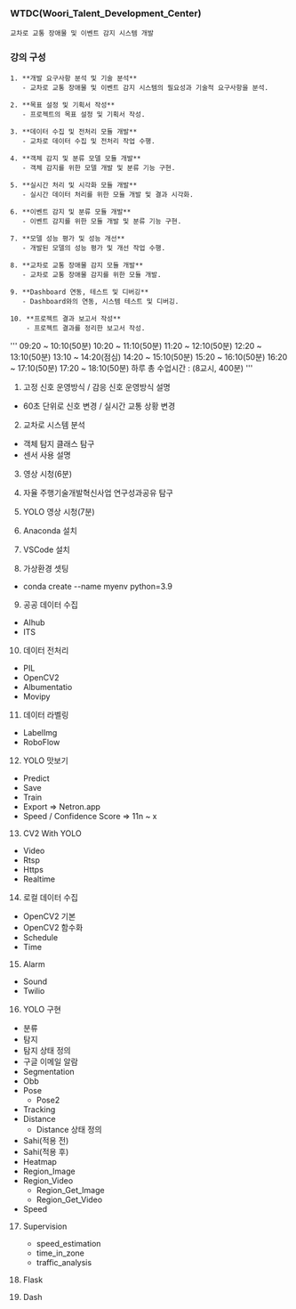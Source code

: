 ### WTDC(Woori_Talent_Development_Center) 

```
교차로 교통 장애물 및 이벤트 감지 시스템 개발
```

### 강의 구성

```
1. **개발 요구사항 분석 및 기술 분석**
   - 교차로 교통 장애물 및 이벤트 감지 시스템의 필요성과 기술적 요구사항을 분석.

2. **목표 설정 및 기획서 작성**
   - 프로젝트의 목표 설정 및 기획서 작성.

3. **데이터 수집 및 전처리 모듈 개발**
   - 교차로 데이터 수집 및 전처리 작업 수행.

4. **객체 감지 및 분류 모델 모듈 개발**
   - 객체 감지를 위한 모델 개발 및 분류 기능 구현.

5. **실시간 처리 및 시각화 모듈 개발**
   - 실시간 데이터 처리를 위한 모듈 개발 및 결과 시각화.

6. **이벤트 감지 및 분류 모듈 개발**
   - 이벤트 감지를 위한 모듈 개발 및 분류 기능 구현.

7. **모델 성능 평가 및 성능 개선**
   - 개발된 모델의 성능 평가 및 개선 작업 수행.

8. **교차로 교통 장애물 감지 모듈 개발**
   - 교차로 교통 장애물 감지를 위한 모듈 개발.

9. **Dashboard 연동, 테스트 및 디버깅**
   - Dashboard와의 연동, 시스템 테스트 및 디버깅.

10. **프로젝트 결과 보고서 작성**
    - 프로젝트 결과를 정리한 보고서 작성.
```

'''
09:20 ~ 10:10(50분)
10:20 ~ 11:10(50분)
11:20 ~ 12:10(50분)
12:20 ~ 13:10(50분)
13:10 ~ 14:20(점심)
14:20 ~ 15:10(50분)
15:20 ~ 16:10(50분)
16:20 ~ 17:10(50분)
17:20 ~ 18:10(50분)
하루 총 수업시간 : (8교시, 400분)
'''

1. 고정 신호 운영방식 / 감응 신호 운영방식 설명
- 60초 단위로 신호 변경 / 실시간 교통 상황 변경

2. 교차로 시스템 분석
- 객체 탐지 클래스 탐구
- 센서 사용 설명

3. 영상 시청(6분)

4. 자율 주행기술개발혁신사업 연구성과공유 탐구

5. YOLO 영상 시청(7분)

6. Anaconda 설치

7. VSCode 설치

8. 가상환경 셋팅
- conda create --name myenv python=3.9

9. 공공 데이터 수집
- AIhub
- ITS

10. 데이터 전처리
- PIL
- OpenCV2
- Albumentatio
- Movipy

11. 데이터 라벨링
- LabelImg
- RoboFlow

12. YOLO 맛보기
- Predict
- Save
- Train
- Export => Netron.app
- Speed / Confidence Score => 11n ~ x

13. CV2 With YOLO
- Video
- Rtsp
- Https
- Realtime

14. 로컬 데이터 수집
- OpenCV2 기본
- OpenCV2 함수화
- Schedule
- Time

15. Alarm
- Sound
- Twilio

16. YOLO 구현
- 분류
- 탐지
- 탐지 상태 정의
- 구글 이메일 알람
- Segmentation
- Obb
- Pose
    - Pose2
- Tracking
- Distance
    - Distance 상태 정의
- Sahi(적용 전)
- Sahi(적용 후)
- Heatmap
- Region_Image
- Region_Video
    - Region_Get_Image
    - Region_Get_Video
- Speed

17. Supervision
    - speed_estimation
    - time_in_zone
    - traffic_analysis

18. Flask

19. Dash
```
